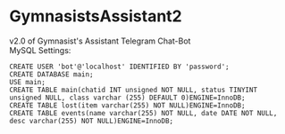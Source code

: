 # GymnasistsAssistant2
v2.0 of Gymnasist's Assistant Telegram Chat-Bot  
MySQL Settings:  
```
CREATE USER 'bot'@'localhost' IDENTIFIED BY 'password';
CREATE DATABASE main;
USE main;
CREATE TABLE main(chatid INT unsigned NOT NULL, status TINYINT unsigned NULL, class varchar (255) DEFAULT 0)ENGINE=InnoDB;
CREATE TABLE lost(item varchar(255) NOT NULL)ENGINE=InnoDB;
CREATE TABLE events(name varchar(255) NOT NULL, date DATE NOT NULL, desc varchar(255) NOT NULL)ENGINE=InnoDB;
```
